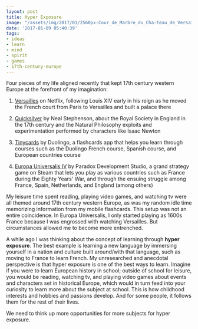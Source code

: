 ```yaml
---
layout: post
title: Hyper Exposure
image: "/assets/img/2017/01/2560px-Cour_de_Marbre_du_Cha-teau_de_Versailles_October_5-_2011.jpg"
date: '2017-01-09 05:40:39'
tags:
- ideas
- learn
- mind
- spirit
- games
- 17th-century-europe
---
```


Four pieces of my life aligned recently that kept 17th century western Europe at the forefront of my imagination:

1. [Versailles](https://en.wikipedia.org/wiki/Versailles_(TV_series)) on Netflix, following Louis XIV early in his reign as he moved the French court from Paris to Versailles and built a palace there

2. [Quicksilver](https://en.wikipedia.org/wiki/Quicksilver_(novel)) by Neal Stephenson, about the Royal Society in England in the 17th century and the Natural Philosophy exploits and experimentation performed by characters like Isaac Newton

3. [Tinycards](https://tinycards.duolingo.com/) by Duolingo, a flashcards app that helps you learn through courses such as the Duolingo French course, Spanish course, and European countries course

4. [Europa Universalis IV](https://en.wikipedia.org/wiki/Europa_Universalis_IV) by Paradox Development Studio, a grand strategy game on Steam that lets you play as various countries such as France during the Eighty Years' War, and through the ensuing struggle among France, Spain, Netherlands, and England (among others)

My leisure time spent reading, playing video games, and watching tv were all themed around 17th century western Europe, as was my random idle time memorizing information from my mobile flashcards. This setup was not an entire coincidence. In Europa Universalis, I only started playing as 1600s France because I was engrossed with watching Versailles. But circumstances allowed me to become more entrenched.

A while ago I was thinking about the concept of learning through **hyper exposure**. The best example is learning a new language by immersing yourself in a nation and culture built around/with that language, such as moving to France to learn French. My unresearched and anecdotal perspective is that hyper exposure is one of the best ways to learn. Imagine if you were to learn European history in school; outside of school for leisure, you would be reading, watching tv, and playing video games about events and characters set in historical Europe, which would in turn feed into your curiosity to learn more about the subject at school. This is how childhood interests and hobbies and passions develop. And for some people, it follows them for the rest of their lives.

We need to think up more opportunities for more subjects for hyper exposure.